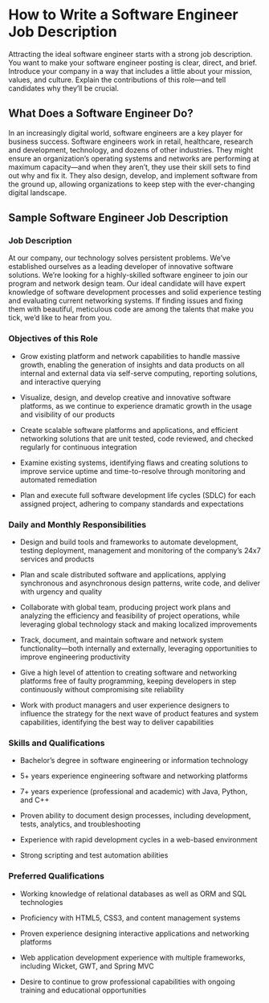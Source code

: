 # How to Write a Software Engineer Job Description

Attracting the ideal software engineer starts with a strong job description. You want to make your software engineer posting is clear, direct, and brief. Introduce your company in a way that includes a little about your mission, values, and culture. Explain the contributions of this role—and tell candidates why they’ll be crucial.

## What Does a Software Engineer Do?

In an increasingly digital world, software engineers are a key player for business success. Software engineers work in retail, healthcare, research and development, technology, and dozens of other industries. They might ensure an organization’s operating systems and networks are performing at maximum capacity—and when they aren’t, they use their skill sets to find out why and fix it. They also design, develop, and implement software from the ground up, allowing organizations to keep step with the ever-changing digital landscape.

## Sample Software Engineer Job Description

### Job Description

At our company, our technology solves persistent problems. We’ve established ourselves as a leading developer of innovative software solutions. We’re looking for a highly-skilled software engineer to join our program and network design team. Our ideal candidate will have expert knowledge of software development processes and solid experience testing and evaluating current networking systems. If finding issues and fixing them with beautiful, meticulous code are among the talents that make you tick, we’d like to hear from you.   

### Objectives of this Role

* Grow existing platform and network capabilities to handle massive growth, enabling the generation of insights and data products on all internal and external data via self-serve computing, reporting solutions, and interactive querying

* Visualize, design, and develop creative and innovative software platforms, as we continue to experience dramatic growth in the usage and visibility of our products

* Create scalable software platforms and applications, and efficient networking solutions that are unit tested, code reviewed, and checked regularly for continuous integration

* Examine existing systems, identifying flaws and creating solutions to improve service uptime and time-to-resolve through monitoring and automated remediation

* Plan and execute full software development life cycles (SDLC) for each assigned project, adhering to company standards and expectations

### Daily and Monthly Responsibilities

* Design and build tools and frameworks to automate development, testing deployment, management and monitoring of the company’s 24x7 services and products

* Plan and scale distributed software and applications, applying synchronous and asynchronous design patterns, write code, and deliver with urgency and quality

* Collaborate with global team, producing project work plans and analyzing the efficiency and feasibility of project operations, while leveraging global technology stack and making localized improvements

* Track, document, and maintain software and network system functionality—both internally and externally, leveraging opportunities to improve engineering productivity

* Give a high level of attention to creating software and networking platforms free of faulty programming, keeping developers in step continuously without compromising site reliability

* Work with product managers and user experience designers to influence the strategy for the next wave of product features and system capabilities, identifying the best way to deliver capabilities

### Skills and Qualifications

* Bachelor’s degree in software engineering or information technology

* 5+ years experience engineering software and networking platforms

* 7+ years experience (professional and academic) with Java, Python, and C++

* Proven ability to document design processes, including development, tests, analytics, and troubleshooting

* Experience with rapid development cycles in a web-based environment

* Strong scripting and test automation abilities

### Preferred Qualifications

* Working knowledge of relational databases as well as ORM and SQL technologies

* Proficiency with HTML5, CSS3, and content management systems

* Proven experience designing interactive applications and networking platforms

* Web application development experience with multiple frameworks, including Wicket, GWT, and Spring MVC

* Desire to continue to grow professional capabilities with ongoing training and educational opportunities

